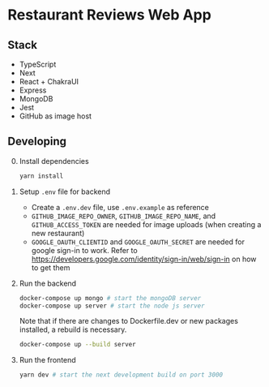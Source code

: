 # Restaurant Reviews Web App

## Stack
- TypeScript
- Next
- React + ChakraUI
- Express
- MongoDB
- Jest
- GitHub as image host

## Developing
0. Install dependencies
    ```sh
    yarn install
    ```
1. Setup `.env` file for backend
    - Create a `.env.dev` file, use `.env.example` as reference
    - `GITHUB_IMAGE_REPO_OWNER`, `GITHUB_IMAGE_REPO_NAME`, and `GITHUB_ACCESS_TOKEN` are needed for image uploads (when creating a new restaurant)
    - `GOOGLE_OAUTH_CLIENTID` and `GOOGLE_OAUTH_SECRET` are needed for google sign-in to work. Refer to https://developers.google.com/identity/sign-in/web/sign-in on how to get them

2. Run the backend
    ```sh
    docker-compose up mongo # start the mongoDB server
    docker-compose up server # start the node js server
    ```
    
    Note that if there are changes to Dockerfile.dev or new packages installed, a rebuild is necessary.
    ```sh
    docker-compose up --build server
    ```
3. Run the frontend
    ```sh
    yarn dev # start the next development build on port 3000
    ```

